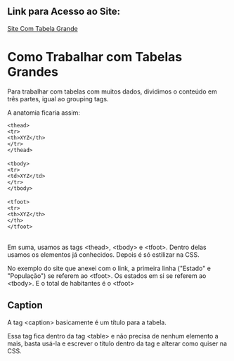 ## Link para Acesso ao Site:

[Site Com Tabela Grande](https://andersonr-o.github.io/Html-Css/Tabelas-Grandes/tabela02.html) 

# Como Trabalhar com Tabelas Grandes

Para trabalhar com tabelas com muitos dados, dividimos o conteúdo em três partes, igual ao grouping tags.

A anatomia ficaria assim:

```<thead>```<br>
    ```<tr>```<br>
        ```<th>XYZ</th>```<br>
    ```</tr>```<br>
```</thead>```<br><br>
```<tbody>```<br>
    ```<tr>```<br>
        ```<td>XYZ</td>```<br>
    ```</tr>```<br>
```</tbody>```<br><br>
```<tfoot>```<br>
    ```<tr>```<br>
        ```<th>XYZ</th>```<br>
    ```</th>```<br>
```</tfoot>```<br><br>

Em suma, usamos as tags &lt;thead&gt;, &lt;tbody&gt; e &lt;tfoot&gt;. Dentro delas usamos os elementos já conhecidos. Depois é só estilizar na CSS.

No exemplo do site que anexei com o link, a primeira linha ("Estado" e "População") se referem ao &lt;tfoot&gt;. Os estados em si se referem ao &lt;tbody&gt;. E o total de habitantes é o &lt;tfoot&gt;

## Caption

A tag &lt;caption&gt; basicamente é um título para a tabela.

Essa tag fica dentro da tag &lt;table&gt; e não precisa de nenhum elemento a mais, basta usá-la e escrever o título dentro da tag e alterar como quiser na CSS.

